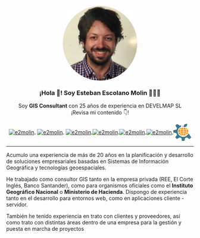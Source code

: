 <p align="center" width="300">
   <img align="center" width="200" src="img/avatar-rounded.png" />
   <h3 align="center">¡Hola 👋! Soy Esteban Escolano Molin 👨🏻‍💻</h3>
</p>

<p align="center">
  Soy <strong>GIS Consultant</strong> con 25 años de experiencia en DEVELMAP SL<br />¡Revisa mi contenido 👇!
</p>
<p align="center">
   <a href="https://www.linkedin.com/in/estebanescolano" target="blank" style='margin-right:4px'>
    <img align="center" src="https://cdn.jsdelivr.net/npm/simple-icons@3.0.1/icons/linkedin.svg" alt="e2molin" height="48px" width="48px" />
  </a>
   <a href="https://www.develmap.com/cvitae/assets/docs/CVitae_Esteban_Escolano_Molin.pdf" target="blank" style='margin-right:4px'>
    <img align="center" src="https://cdn.jsdelivr.net/npm/simple-icons@3.0.1/icons/superuser.svg" alt="e2molin" height="48px" width="48px" />
  </a>
  <a href="https://www.instagram.com/e2molin/" target="blank">
    <img align="center" src="https://cdn.jsdelivr.net/npm/simple-icons@3.0.1/icons/instagram.svg" alt="e2molin" height="48px" width="48px" />
  </a>
  <a href="https://twitter.com/e2molin" target="blank">
    <img align="center" src="https://cdn.jsdelivr.net/npm/simple-icons@3.0.1/icons/twitter.svg" alt="e2molin" height="48px" width="48px" />
  </a>
  <a href="mailto:esteban.emolin@gmail.com" target="blank">
    <img align="center" src="https://cdn.jsdelivr.net/npm/simple-icons@3.0.1/icons/gmail.svg" alt="e2molin" height="48px" width="48px" />
  </a>
  <a href="https://www.pinterest.es/eescolanomolin/_saved/" target="blank">
    <img align="center" src="https://cdn.jsdelivr.net/npm/simple-icons@3.0.1/icons/pinterest.svg" alt="e2molin" height="48px" width="48px" />
  </a>
  <a href="https://www.develmap.com/cvitae/" target="blank">
    <img align="center" src="img/logo-develmap.png" alt="e2molin" height="48px" width="48px" />
  </a>  
</p>
 
---

Acumulo una experiencia de más de 20 años en la planificación y desarrollo de soluciones empresariales basadas en Sistemas de Información Geográfica y tecnologías geoespaciales.

He trabajado como consultor GIS tanto en la empresa privada (REE, El Corte Inglés, Banco Santander), como para organismos oficiales como el **Instituto Geográfico Nacional** o **Ministerio de Hacienda**. Dispongo de experiencia tanto en el desarrollo para entornos web, como en aplicaciones cliente - servidor.

También he tenido experiencia en trato con clientes y proveedores, así como trato con distintas áreas dentro de una empresa para la gestión y puesta en marcha de proyectos



